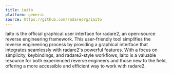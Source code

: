 ```yaml
---
title: iaito
platform: generic
source: https://github.com/radareorg/iaito
---
```


Iaito is the official graphical user interface for radare2, an open-source reverse engineering framework. This user-friendly tool simplifies the reverse engineering process by providing a graphical interface that integrates seamlessly with radare2's powerful features. With a focus on simplicity, keybindings, and radare2-style workflows, Iaito is a valuable resource for both experienced reverse engineers and those new to the field, offering a more accessible and efficient way to work with radare2.
